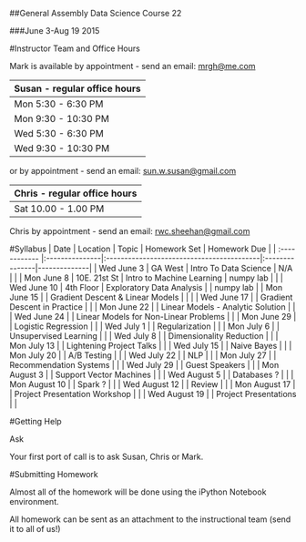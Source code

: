 ##General Assembly Data Science Course 22 

###June 3-Aug 19 2015

#Instructor Team and Office Hours

Mark is available by appointment - send an email: mrgh@me.com



|  Susan - regular office hours | 
| :------------ |
| Mon  5:30 - 6:30 PM    | 
| Mon  9:30 - 10:30 PM    | 
| Wed  5:30 - 6:30 PM   | 
| Wed 9:30 - 10:30 PM   |     

or by appointment - send an email: sun.w.susan@gmail.com


|  Chris - regular office hours | 
| :------------ |
| Sat  10.00 - 1.00 PM    | 

Chris by appointment - send an email: rwc.sheehan@gmail.com

#Syllabus
| Date          | Location       | Topic                                     | Homework Set   | Homework Due |
| :------------ |:---------------|:------------------------------------------|:---------------|--------------|
| Wed June 3    | GA West        | Intro To Data Science                     | N/A            |              |
| Mon June 8    | 10E. 21st St   | Intro to Machine Learning                 | numpy lab     |    |
| Wed June 10   | 4th Floor      | Exploratory Data Analysis                 |               | numpy lab    |
| Mon June 15   |                | Gradient Descent & Linear Models          |                |             |
| Wed June 17   |                | Gradient Descent in Practice              |                |
| Mon June 22   |                | Linear Models - Analytic Solution         |                |
| Wed June 24   |                | Linear Models for Non-Linear Problems                       |                |
| Mon June 29   |                | Logistic Regression                            |                |
| Wed July 1    |                | Regularization                     |                |
| Mon July 6    |                | Unsupervised Learning       |                |
| Wed July 8    |                | Dimensionality Reduction       |                |
| Mon July 13   |                | Lightening Project Talks                    |                |
| Wed July 15   |                | Naive Bayes                    |                |
| Mon July 20   |                | A/B Testing                           |                |
| Wed July 22   |                | NLP          |                |
| Mon July 27   |                |  Recommendation Systems                |                |
| Wed July 29   |                |  Guest Speakers       |                |
| Mon August 3  |                | Support Vector Machines    |                |
| Wed August 5  |                | Databases                ?     |                |
| Mon August 10 |                | Spark                    ?     |                |
| Wed August 12 |                | Review                         |                |
| Mon August 17 |                | Project Presentation Workshop  |                |
| Wed August 19 |                | Project Presentations          |                |


#Getting Help

Ask

Your first port of call is to ask Susan, Chris or Mark.

#Submitting Homework

Almost all of the homework will be done using the iPython Notebook environment. 

All homework can be sent as an attachment to the instructional team (send it to all of us!)
